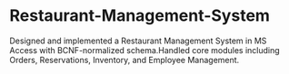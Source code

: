 # Restaurant-Management-System
Designed and implemented a Restaurant Management System in MS Access with BCNF-normalized schema.Handled core modules including Orders, Reservations, Inventory, and Employee Management.

